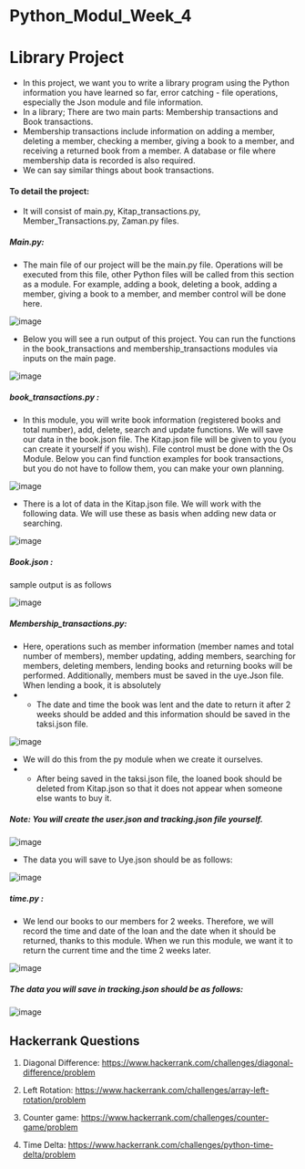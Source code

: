 # Python_Modul_Week_4

# Library Project
- In this project, we want you to write a library program using the Python information you have learned so far, error catching - file operations, especially the Json module and file information.
- In a library; There are two main parts: Membership transactions and Book transactions.
- Membership transactions include information on adding a member, deleting a member, checking a member, giving a book to a member, and receiving a returned book from a member. A database or file where membership data is recorded is also required.
- We can say similar things about book transactions.

#### To detail the project:
 * It will consist of main.py, Kitap_transactions.py, Member_Transactions.py, Zaman.py files.
##### Main.py:
* The main file of our project will be the main.py file. Operations will be executed from this file, other Python files will be called from this section as a module. For example, adding a book, deleting a book, adding a member, giving a book to a member, and member control will be done here.

![image](https://github.com/user-attachments/assets/a27bdecd-d799-4868-8241-cd559c560747)

 

* Below you will see a run output of this project. You can run the functions in the book_transactions and membership_transactions modules via inputs on the main page.

![image](https://github.com/user-attachments/assets/2d30ee9c-61f1-4f25-bc79-0047ddb20dd3)



##### book_transactions.py :
* In this module, you will write book information (registered books and total number), add, delete, search and update functions. We will save our data in the book.json file. The Kitap.json file will be given to you (you can create it yourself if you wish). File control must be done with the Os Module. Below you can find function examples for book transactions, but you do not have to follow them, you can make your own planning.

 ![image](https://github.com/user-attachments/assets/b348be3e-e595-4e4c-9e2d-7913b81404ae)


* There is a lot of data in the Kitap.json file. We will work with the following data. We will use these as basis when adding new data or searching.

 ![image](https://github.com/user-attachments/assets/8d10fede-3e71-49da-88ad-8bfef0941422)


##### Book.json :
sample output is as follows

![image](https://github.com/werhereitacademy/week_4/assets/141542413/caaecfd5-db10-4bc7-985b-0f1a4fb208d4)

##### Membership_transactions.py:
* Here, operations such as member information (member names and total number of members), member updating, adding members, searching for members, deleting members, lending books and returning books will be performed. Additionally, members must be saved in the uye.Json file. When lending a book, it is absolutely
* - The date and time the book was lent and the date to return it after 2 weeks should be added and this information should be saved in the taksi.json file.

![image](https://github.com/werhereitacademy/week_4/assets/141542413/6728d7fa-2aa2-49a8-b843-cccd9a397311)

* We will do this from the py module when we create it ourselves.
* - After being saved in the taksi.json file, the loaned book should be deleted from Kitap.json so that it does not appear when someone else wants to buy it.
##### Note: You will create the user.json and tracking.json file yourself.

![image](https://github.com/werhereitacademy/week_4/assets/141542413/49f04d87-bece-4493-b62f-022cfa3d9201)

* The data you will save to Uye.json should be as follows:

 ![image](https://github.com/werhereitacademy/week_4/assets/141542413/8761111e-11f6-47ba-9605-cc8b33be84b3)

##### time.py :
* We lend our books to our members for 2 weeks. Therefore, we will record the time and date of the loan and the date when it should be returned, thanks to this module.
When we run this module, we want it to return the current time and the time 2 weeks later.

![image](https://github.com/werhereitacademy/week_4/assets/141542413/7a7c7274-32ef-42e9-b3c7-9d2094752893)

##### The data you will save in tracking.json should be as follows:

![image](https://github.com/werhereitacademy/week_4/assets/141542413/3948f87d-bf87-49a6-a9d6-75bcdf155afd)

## Hackerrank Questions

1. Diagonal Difference: https://www.hackerrank.com/challenges/diagonal-difference/problem

2. Left Rotation: https://www.hackerrank.com/challenges/array-left-rotation/problem

3. Counter game: https://www.hackerrank.com/challenges/counter-game/problem

4. Time Delta: https://www.hackerrank.com/challenges/python-time-delta/problem
